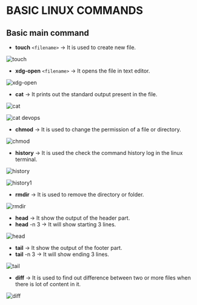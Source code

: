 # BASIC LINUX COMMANDS

## Basic main command

- **touch** `<filename>` -> It is used to create new file.

![touch](https://user-images.githubusercontent.com/76991475/223453160-311d9543-aa13-47db-b1ec-f0baf9ac9348.png)

- **xdg-open** `<filename>` -> It opens the file in text editor.

![xdg-open](https://user-images.githubusercontent.com/76991475/223454043-5f218a18-5467-4966-aa3c-461273320e18.png)
 
- **cat** -> It prints out the standard output present in the file.

![cat](https://user-images.githubusercontent.com/76991475/223454223-f80c310f-4596-4e9a-b48c-ff94d6d172bc.png)

![cat devops](https://user-images.githubusercontent.com/76991475/223454271-243fa4aa-1eef-4e81-8437-042f13b76df5.png)

- **chmod** -> It is used to change the permission of a file or directory.

![chmod](https://user-images.githubusercontent.com/76991475/223454541-dfb95266-3d20-427d-b252-f459100672e9.png)

- **history** -> It is used the check the command history log in the linux terminal.

![history](https://user-images.githubusercontent.com/76991475/223454748-c647169e-5459-41a9-a30e-cd687cb54707.png)

![history1](https://user-images.githubusercontent.com/76991475/223454782-7f0301b8-1e51-402f-a906-1a872e1e13fe.png)

- **rmdir** -> It is used to remove the directory or folder.

![rmdir](https://user-images.githubusercontent.com/76991475/223455252-ee9306cf-42ba-43e6-885e-5c718b69c8f1.png)

- **head** -> It show the output of the header part.
- **head** -n 3 -> It will show starting 3 lines.

![head](https://user-images.githubusercontent.com/76991475/223455401-595640ef-5c3d-400b-b4bb-fc7b2f9a22fe.png)

- **tail** -> It show the output of the footer part.
- **tail** -n 3 -> It will show ending 3 lines.

![tail](https://user-images.githubusercontent.com/76991475/223455499-e0c2ee77-6035-47cf-bba5-dd54bcda0ea9.png)

- **diff** -> It is used to find out difference between two or more files when there is lot of content in it.

![diff](https://user-images.githubusercontent.com/76991475/223455626-5276f726-bf3a-408f-b746-3cce2323852d.png)

